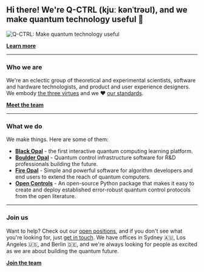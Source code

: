 ## Hi there! We're Q-CTRL (kjuː kənˈtrəʊl), and we make quantum technology useful 👋

![Q-CTRL: Make quantum technology useful](https://repository-images.githubusercontent.com/181764383/4e1f6da9-f991-4589-bc7d-f794a5b80b41)

[**Learn more**](https://q-ctrl.com)

---

### Who we are

We're an eclectic group of theoretical and experimental scientists, software and hardware technologists, and product and user experience designers. We embody [the three virtues](https://thethreevirtues.com/) and we ❤️ [our standards](https://elements.q-ctrl.com/code).

[**Meet the team**](https://github.com/orgs/qctrl/people)

---

### What we do

We make things. Here are some of them:

- [**Black Opal**](https://q-ctrl.com/black-opal) - the first interactive quantum computing learning platform.
- [**Boulder Opal**](https://q-ctrl.com/boulder-opal) - Quantum control infrastructure software for R&D professionals building the future.
- [**Fire Opal**](https://q-ctrl.com/fire-opal) - Simple and powerful software for algorithm developers and end users to extend the reach of quantum computers.
- [**Open Controls**](https://q-ctrl.com/open-controls) - An open-source Python package that makes it easy to create and deploy established error-robust quantum control protocols from the open literature.

---

### Join us

Want to help? Check out our [open positions](https://q-ctrl.com/careers), and if you don't see what you're looking for, just [get in touch](https://q-ctrl.com/contact). We have offices in Sydney 🇦🇺, Los Angeles 🇺🇸, and Berlin 🇩🇪, and we're always looking for people as excited as we are about building the quantum future.

[**Join the team**](https://q-ctrl.com/careers)
